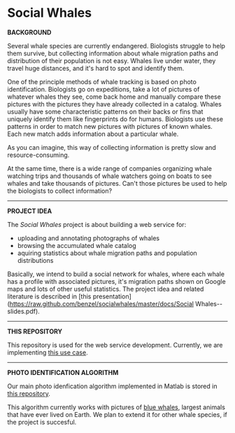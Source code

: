 Social Whales
============

**BACKGROUND**

Several whale species are currently endangered. Biologists struggle to help them survive, but collecting information about whale migration paths and distribution of their population is not easy. Whales live under water, they travel huge distances, and it's hard to spot and identify them. 

One of the principle methods of whale tracking is based on photo identification.
Biologists go on expeditions, take a lot of pictures of whatever whales they see, come back home and manually compare these pictures with the pictures they have already collected in a catalog. Whales usually have some characteristic patterns on their backs or fins that uniquely identify them like fingerprints do for humans. Biologists use these patterns in order to match new pictures with pictures of known whales. Each new match adds information about a particular whale. 

As you can imagine, this way of collecting information is pretty slow and resource-consuming.

At the same time, there is a wide range of companies organizing whale watching trips and thousands of 
whale watchers going on boats to see whales and take thousands of pictures. Can't those pictures be 
used to help the biologists to collect information?

---

**PROJECT IDEA**

The _Social Whales_ project is about building a web service for:

- uploading and annotating photographs of whales
- browsing the accumulated whale catalog
- aquiring statistics about whale migration paths and population distributions


Basically, we intend to build a social network for whales, where each whale has a profile with associated pictures, 
it's migration paths shown on Google maps and lots of other useful statistics.
The project idea and related literature is described in [this presentation](https://raw.github.com/benzel/socialwhales/master/docs/Social Whales--slides.pdf).

---

**THIS REPOSITORY**

This repository is used for the web service development. Currently, we are implementing [this use case](https://docs.google.com/document/d/1t2_9UyNxyItiv57h1jb1HqGaY2zmxZ8Tukwc3OoXFTk/edit?usp=sharing).

---

**PHOTO IDENTIFICATION ALGORITHM**

Our main photo idenfication algorithm implemented in Matlab is stored in [this repository](https://github.com/eovchinn/WhalePhotoID_MATLAB).

This algorithm currently works with pictures of [blue whales](https://en.wikipedia.org/wiki/Blue_whale‎), 
largest animals that have ever lived on Earth. We plan to extend it for other whale species, 
if the project is succesful. 

